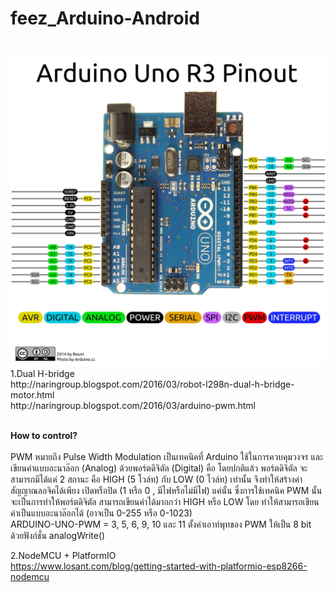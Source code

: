 # feez_Arduino-Android<br>
<br>
<img src="https://github.com/fythatthepce/feez_Arduino-Android/blob/master/Pictures/arduino-uno3-pinout.jpg"/>

<br>
1.Dual H-bridge<br>
http://naringroup.blogspot.com/2016/03/robot-l298n-dual-h-bridge-motor.html<br>
http://naringroup.blogspot.com/2016/03/arduino-pwm.html<br><br>

<B>How to control?</B><br>
<br>PWM หมายถึง Pulse Width Modulation เป็นเทคนิคที่ Arduino ใช้ในการควบคุมวงจร
และ เขียนค่าแบบอะนาล๊อก (Analog) ด้วยพอร์ตดิจิตัล (Digital) คือ โดยปกติแล้ว พอร์ตดิจิตัล จะสามารถมีได้แค่ 2 สถานะ คือ HIGH (5 โวล์ท) กับ LOW (0 โวล์ท)
เท่านั้น จึงทำให้สร้างค่าสัญญาณลอจิคได้เพียง เปิดหรือปิด (1 หรือ 0 , มีไฟหรือไม่มีไฟ) แค่นั้น
ซึ่งการใช้เทคนิค PWM นั้น จะเป็นการทำให้พอร์ตดิจิตัล สามารถเขียนค่าได้มากกว่า HIGH หรือ LOW
โดย ทำให้สามารถเขียนค่าเป็นแบบอะนาล๊อกได้ (อาจเป็น 0-255 หรือ 0-1023) <br>
ARDUINO-UNO-PWM = 3, 5, 6, 9, 10 และ 11 ตั้งค่าเอาท์พุทของ PWM ให้เป็น 8 bit ด้วยฟังก์ชั่น analogWrite()<br>



2.NodeMCU + PlatformIO<br>
https://www.losant.com/blog/getting-started-with-platformio-esp8266-nodemcu<br>
<br>


